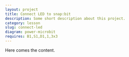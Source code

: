 ```yaml
---
layout: project
title: Connect LED to snap:bit
description: Some short description about this project.
category: lesson
slug: connect-led
diagram: power-microbit
requires: B1,S1,D1,1,3x3
---
```


Here comes the content.